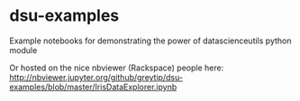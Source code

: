 # dsu-examples
Example notebooks for demonstrating the power of datascienceutils python module



Or hosted on the nice nbviewer (Rackspace) people here:
http://nbviewer.jupyter.org/github/greytip/dsu-examples/blob/master/IrisDataExplorer.ipynb
